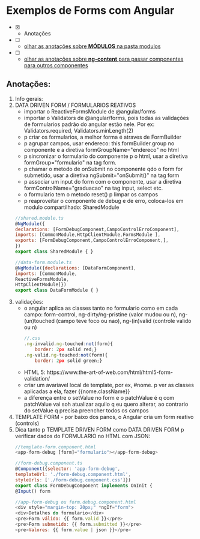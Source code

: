 # Exemplos de Forms com Angular
- [x] - Anotações
- [ ] - [olhar as anotações sobre <b>MÓDULOS</b> na pasta modulos](https://github.com/RogerioPST/aprendendo-angular/blob/master/meu-primeiro-projeto/modulos/README.MD)
- [ ] - [olhar as anotações sobre <b>ng-content</b> para passar componentes para outros componentes](https://github.com/RogerioPST/aprendendo-angular/blob/master/exemplo-diretivas/ng-content/README.MD)

## Anotações:
<ol>
<li>Info gerais:
</li>
<li>
DATA DRIVEN FORM / FORMULARIOS REATIVOS
<ul>
<li>importar o ReactiveFormsModule de @angular/forms</li>
<li>importar o Validators de @angular/forms, pois todas as validações de formularios padrão do angular estão nele. Por ex: Validators.required, Validators.minLength(2)</li>
<li>p criar os formularios, a melhor forma é atraves de FormBuilder</li>
<li>p agrupar campos, usar endereco: this.formBuilder.group no componente e a diretiva formGroupName="endereco" no html </li>
<li>p sincronizar o formulario do componente p o html, usar a diretiva formGroup="formulario" na tag form.</li>
<li>p chamar o metodo de onSubmit no componente qdo o form for submetido, usar a diretiva ngSubmit="onSubmit()" na tag form</li>
<li>p associar um input do form com o componente, usar a diretiva formControlName="graduacao" na tag input, select etc.
</li>
<li>o formulario tem o metodo reset() p limpar os campos
</li>
<li>p reaproveitar o componente de debug e de erro, coloca-los em modulo compartilhado: SharedModule</li>
</ul>

```javascript
//shared.module.ts
@NgModule({
declarations: [FormDebugComponent,CampoControlErroComponent],
imports: [CommonModule,HttpClientModule,FormsModule ],
exports: [FormDebugComponent,CampoControlErroComponent,],
})
export class SharedModule { }

//data-form.module.ts
@NgModule({declarations: [DataFormComponent],
imports: [CommonModule,
ReactiveFormsModule,		
HttpClientModule]})
export class DataFormModule { }
```
</li>





<li>validações:
<ul>
<li>o angular aplica as classes tanto no formulario como em cada campo: form-control, ng-dirty/ng-pristine (valor mudou ou n), ng-(un)touched (campo teve foco ou nao), ng-(in)valid (controle valido ou n)

```javascript
//.css
.ng-invalid.ng-touched:not(form){
	border: 2px solid red;}
.ng-valid.ng-touched:not(form){
	border: 2px solid green;}
```
</li>
<li>HTML 5: https://www.the-art-of-web.com/html/html5-form-validation/
</li>
<li>criar um avariavel local de template, por ex, #nome.
p ver as classes aplicadas a ela, fazer {{nome.className}}
</li>
<li>a diferença entre o setValue no form e o patchValue é q com patchValue vai soh atualizar aquilo q eu quero alterar,
ao contrario do setValue q precisa preencher todos os campos
</li>
</ul>
 
</li>
<li>
TEMPLATE FORM - por baixo dos panos, o Angular cria um form reativo (controls)
</li>
<li>
Dica tanto p TEMPLATE DRIVEN FORM como DATA DRIVEN FORM p verificar dados do FORMULARIO no HTML com JSON:

```javascript
//template-form.component.html
<app-form-debug [form]="formulario"></app-form-debug>

//form-debug.component.ts
@Component({selector: 'app-form-debug',
templateUrl: './form-debug.component.html',
styleUrls: ['./form-debug.component.css']})
export class FormDebugComponent implements OnInit {
@Input() form

//app-form-debug ou form.debug.component.html
<div style="margin-top: 20px;" *ngIf="form">
<div>Detalhes do formulario</div>
<pre>Form válido: {{ form.valid }}</pre>
<pre>Form submetido: {{ form.submitted }}</pre>
<pre>Valores: {{ form.value | json }}</pre>
```
</li>
</ol>
